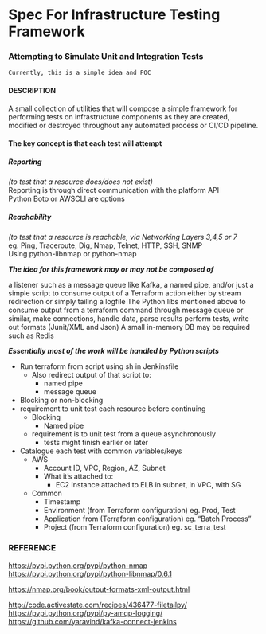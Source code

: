 # Spec For Infrastructure Testing Framework
### Attempting to Simulate Unit and Integration Tests
    Currently, this is a simple idea and POC

#### DESCRIPTION

A small collection of utilities that will compose a simple framework for performing tests on infrastructure components as they are created, modified or destroyed throughout any automated process or CI/CD pipeline.

#### The key concept is that each test will attempt 
*<h5>Reporting</h5> (to test that a resource does/does not exist)*</br>
    Reporting is through direct communication with the platform API</br>
    Python Boto or AWSCLI are options

*<h5>Reachability</h5> (to test that a resource is reachable, via Networking Layers 3,4,5 or 7*</br>
    eg. Ping, Traceroute, Dig, Nmap, Telnet, HTTP, SSH, SNMP </br>
    Using python-libnmap or python-nmap



*<b>The idea for this framework may or may not be composed of</b>* </br> 

a listener such as a message queue like Kafka, a named pipe, and/or just a simple script  to consume output of a Terraform action either by stream redirection or simply tailing a logfile
The Python libs mentioned above to consume output from a terraform command through message queue or similar, make connections, handle data, parse results perform tests, write out formats (Junit/XML and Json)
A small in-memory DB may be required such as Redis

*<b>Essentially most of the work will be handled by Python scripts</b>*




- Run terraform from script using sh in Jenkinsfile
  - Also redirect output of that script to:
    - named pipe
    - message queue
- Blocking or non-blocking
- requirement to unit test each resource before continuing
  - Blocking
      - Named pipe
  - requirement is to unit test from a queue asynchronously	
      - tests might finish earlier or later
- Catalogue each test with common variables/keys
  - AWS
    - Account ID, VPC, Region, AZ, Subnet
    - What it’s attached to:
      - EC2 Instance attached to ELB in subnet, in VPC, with SG
  - Common
    - Timestamp
    - Environment (from Terraform configuration) eg. Prod, Test
    - Application from (Terraform configuration) eg. “Batch Process”
    - Project (from Terraform configuration) eg. sc_terra_test



### REFERENCE
https://pypi.python.org/pypi/python-nmap
https://pypi.python.org/pypi/python-libnmap/0.6.1

https://nmap.org/book/output-formats-xml-output.html

http://code.activestate.com/recipes/436477-filetailpy/
https://pypi.python.org/pypi/py-amqp-logging/
https://github.com/yaravind/kafka-connect-jenkins
